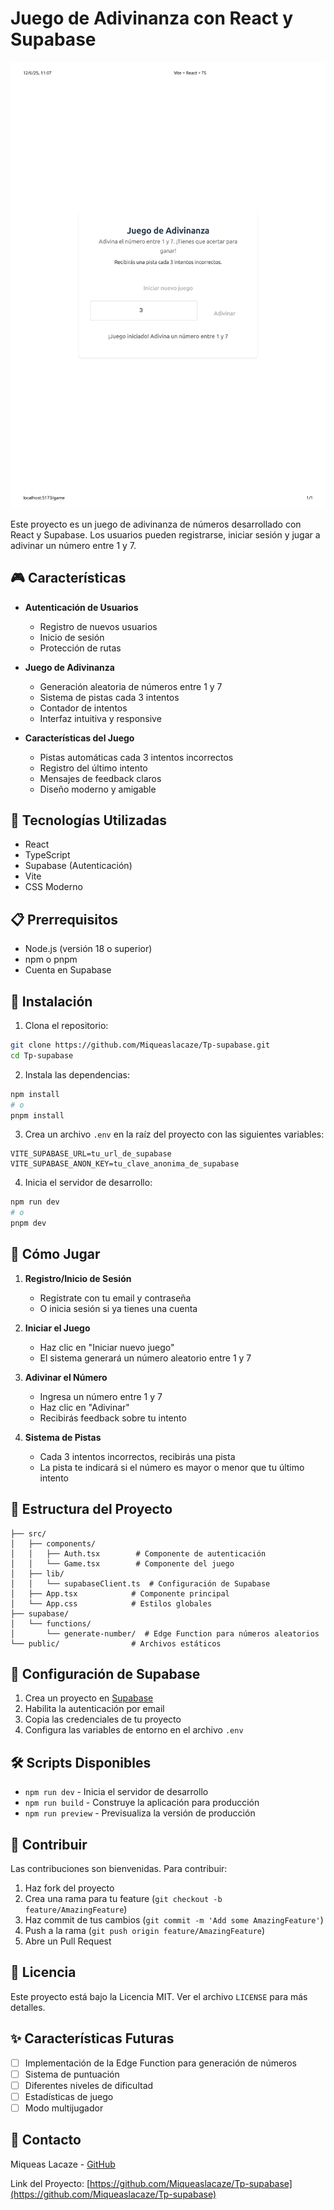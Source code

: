 # Juego de Adivinanza con React y Supabase

![Captura de pantalla del juego](public/Vite-React-TS.png)

Este proyecto es un juego de adivinanza de números desarrollado con React y Supabase. Los usuarios pueden registrarse, iniciar sesión y jugar a adivinar un número entre 1 y 7.

## 🎮 Características

- **Autenticación de Usuarios**
  - Registro de nuevos usuarios
  - Inicio de sesión
  - Protección de rutas

- **Juego de Adivinanza**
  - Generación aleatoria de números entre 1 y 7
  - Sistema de pistas cada 3 intentos
  - Contador de intentos
  - Interfaz intuitiva y responsive

- **Características del Juego**
  - Pistas automáticas cada 3 intentos incorrectos
  - Registro del último intento
  - Mensajes de feedback claros
  - Diseño moderno y amigable

## 🚀 Tecnologías Utilizadas

- React
- TypeScript
- Supabase (Autenticación)
- Vite
- CSS Moderno

## 📋 Prerrequisitos

- Node.js (versión 18 o superior)
- npm o pnpm
- Cuenta en Supabase

## 🔧 Instalación

1. Clona el repositorio:
```bash
git clone https://github.com/Miqueaslacaze/Tp-supabase.git
cd Tp-supabase
```

2. Instala las dependencias:
```bash
npm install
# o
pnpm install
```

3. Crea un archivo `.env` en la raíz del proyecto con las siguientes variables:
```env
VITE_SUPABASE_URL=tu_url_de_supabase
VITE_SUPABASE_ANON_KEY=tu_clave_anonima_de_supabase
```

4. Inicia el servidor de desarrollo:
```bash
npm run dev
# o
pnpm dev
```

## 🎯 Cómo Jugar

1. **Registro/Inicio de Sesión**
   - Regístrate con tu email y contraseña
   - O inicia sesión si ya tienes una cuenta

2. **Iniciar el Juego**
   - Haz clic en "Iniciar nuevo juego"
   - El sistema generará un número aleatorio entre 1 y 7

3. **Adivinar el Número**
   - Ingresa un número entre 1 y 7
   - Haz clic en "Adivinar"
   - Recibirás feedback sobre tu intento

4. **Sistema de Pistas**
   - Cada 3 intentos incorrectos, recibirás una pista
   - La pista te indicará si el número es mayor o menor que tu último intento

## 🎨 Estructura del Proyecto

```
├── src/
│   ├── components/
│   │   ├── Auth.tsx        # Componente de autenticación
│   │   └── Game.tsx        # Componente del juego
│   ├── lib/
│   │   └── supabaseClient.ts  # Configuración de Supabase
│   ├── App.tsx            # Componente principal
│   └── App.css            # Estilos globales
├── supabase/
│   └── functions/
│       └── generate-number/  # Edge Function para números aleatorios
└── public/                # Archivos estáticos
```

## 🔐 Configuración de Supabase

1. Crea un proyecto en [Supabase](https://supabase.com)
2. Habilita la autenticación por email
3. Copia las credenciales de tu proyecto
4. Configura las variables de entorno en el archivo `.env`

## 🛠️ Scripts Disponibles

- `npm run dev` - Inicia el servidor de desarrollo
- `npm run build` - Construye la aplicación para producción
- `npm run preview` - Previsualiza la versión de producción

## 🤝 Contribuir

Las contribuciones son bienvenidas. Para contribuir:

1. Haz fork del proyecto
2. Crea una rama para tu feature (`git checkout -b feature/AmazingFeature`)
3. Haz commit de tus cambios (`git commit -m 'Add some AmazingFeature'`)
4. Push a la rama (`git push origin feature/AmazingFeature`)
5. Abre un Pull Request

## 📝 Licencia

Este proyecto está bajo la Licencia MIT. Ver el archivo `LICENSE` para más detalles.

## ✨ Características Futuras

- [ ] Implementación de la Edge Function para generación de números
- [ ] Sistema de puntuación
- [ ] Diferentes niveles de dificultad
- [ ] Estadísticas de juego
- [ ] Modo multijugador

## 📧 Contacto

Miqueas Lacaze - [GitHub](https://github.com/Miqueaslacaze)

Link del Proyecto: [https://github.com/Miqueaslacaze/Tp-supabase](https://github.com/Miqueaslacaze/Tp-supabase)
